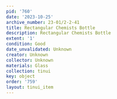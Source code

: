 ```yaml
---
pid: '760'
date: '2023-10-25'
archive_number: 23-01/2-2-41
title: Rectangular Chemists Bottle
description: Rectangular Chemists Bottle
extent: '1'
condition: Good
date_unvalidated: Unknown
creator: Unknown
collector: Unknown
materials: Glass
collection: tinui
key: object
order: '759'
layout: tinui_item
---
```

